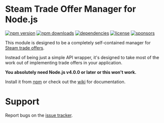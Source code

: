 # Steam Trade Offer Manager for Node.js
[![npm version](https://img.shields.io/npm/v/@tf2autobot/tradeoffer-manager.svg)](https://npmjs.com/package/@tf2autobot/tradeoffer-manager)
[![npm downloads](https://img.shields.io/npm/dm/@tf2autobot/tradeoffer-manager.svg)](https://npmjs.com/package/@tf2autobot/tradeoffer-manager)
[![dependencies](https://img.shields.io/david/tf2autobot/node-steam-tradeoffer-manager.svg)](https://david-dm.org/tf2autobot/node-steam-tradeoffer-manager)
[![license](https://img.shields.io/npm/l/@tf2autobot/tradeoffer-manager.svg)](https://github.com/tf2autobot/node-steam-tradeoffer-manager/blob/master/LICENSE)
[![sponsors](https://img.shields.io/github/sponsors/DoctorMcKay.svg)](https://github.com/sponsors/DoctorMcKay)

This module is designed to be a completely self-contained manager for
[Steam trade offers](https://steamcommunity.com/my/tradeoffers).

Instead of being just a simple API wrapper, it's designed to take most of the work out of implementing trade offers in
your application.

**You absolutely need Node.js v4.0.0 or later or this won't work.**

Install it from [npm](https://www.npmjs.com/package/@tf2autobot/tradeoffer-manager) or check out the
[wiki](https://github.com/DoctorMcKay/node-steam-tradeoffer-manager/wiki) for documentation.

# Support

Report bugs on the [issue tracker](https://github.com/TF2Autobot/node-steam-tradeoffer-manager/issues).
